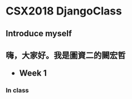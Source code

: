 <h1>CSX2018 DjangoClass</h1>

<h2>Introduce myself<h2>

<p>嗨，大家好。我是圖資二的闕宏哲</p>

<ul><li>Week 1</li></ul>

<h3>In class</h3>
